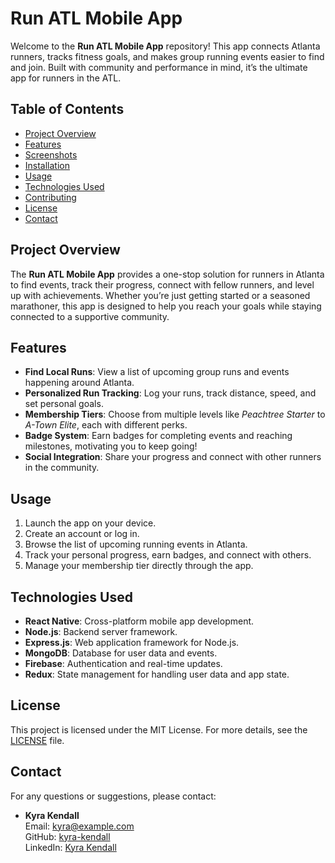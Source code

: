 # Run ATL Mobile App

Welcome to the **Run ATL Mobile App** repository! This app connects Atlanta runners, tracks fitness goals, and makes group running events easier to find and join. Built with community and performance in mind, it’s the ultimate app for runners in the ATL.

## Table of Contents
- [Project Overview](#project-overview)
- [Features](#features)
- [Screenshots](#screenshots)
- [Installation](#installation)
- [Usage](#usage)
- [Technologies Used](#technologies-used)
- [Contributing](#contributing)
- [License](#license)
- [Contact](#contact)

## Project Overview
The **Run ATL Mobile App** provides a one-stop solution for runners in Atlanta to find events, track their progress, connect with fellow runners, and level up with achievements. Whether you’re just getting started or a seasoned marathoner, this app is designed to help you reach your goals while staying connected to a supportive community.

## Features
- **Find Local Runs**: View a list of upcoming group runs and events happening around Atlanta.
- **Personalized Run Tracking**: Log your runs, track distance, speed, and set personal goals.
- **Membership Tiers**: Choose from multiple levels like *Peachtree Starter* to *A-Town Elite*, each with different perks.
- **Badge System**: Earn badges for completing events and reaching milestones, motivating you to keep going!
- **Social Integration**: Share your progress and connect with other runners in the community.

## Usage

1. Launch the app on your device.
2. Create an account or log in.
3. Browse the list of upcoming running events in Atlanta.
4. Track your personal progress, earn badges, and connect with others.
5. Manage your membership tier directly through the app.

## Technologies Used

- **React Native**: Cross-platform mobile app development.
- **Node.js**: Backend server framework.
- **Express.js**: Web application framework for Node.js.
- **MongoDB**: Database for user data and events.
- **Firebase**: Authentication and real-time updates.
- **Redux**: State management for handling user data and app state.

## License

This project is licensed under the MIT License. For more details, see the [LICENSE](LICENSE) file.

## Contact

For any questions or suggestions, please contact:

- **Kyra Kendall**  
  Email: kyra@example.com  
  GitHub: [kyra-kendall](https://github.com/kyra-kendall)  
  LinkedIn: [Kyra Kendall](https://linkedin.com/in/kyrakendall)



